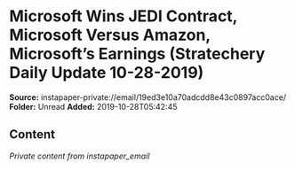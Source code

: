 # Microsoft Wins JEDI Contract, Microsoft Versus Amazon, Microsoft’s Earnings (Stratechery Daily Update 10-28-2019)

**Source:** instapaper-private://email/19ed3e10a70adcdd8e43c0897acc0ace/
**Folder:** Unread
**Added:** 2019-10-28T05:42:45




## Content
*Private content from instapaper_email*
